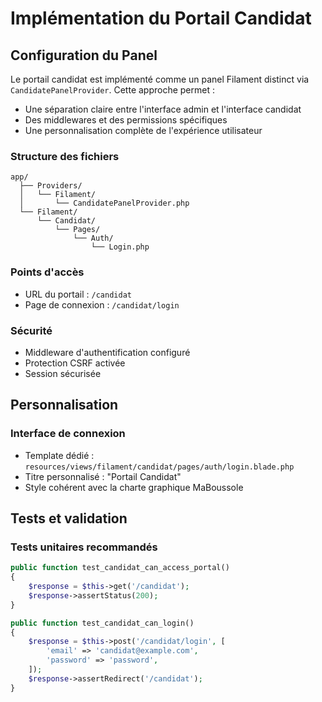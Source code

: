 # Implémentation du Portail Candidat

## Configuration du Panel

Le portail candidat est implémenté comme un panel Filament distinct via `CandidatePanelProvider`. Cette approche permet :
- Une séparation claire entre l'interface admin et l'interface candidat
- Des middlewares et des permissions spécifiques
- Une personnalisation complète de l'expérience utilisateur

### Structure des fichiers
```
app/
  ├── Providers/
  │   └── Filament/
  │       └── CandidatePanelProvider.php
  └── Filament/
      └── Candidat/
          └── Pages/
              └── Auth/
                  └── Login.php
```

### Points d'accès
- URL du portail : `/candidat`
- Page de connexion : `/candidat/login`

### Sécurité
- Middleware d'authentification configuré
- Protection CSRF activée
- Session sécurisée

## Personnalisation

### Interface de connexion
- Template dédié : `resources/views/filament/candidat/pages/auth/login.blade.php`
- Titre personnalisé : "Portail Candidat"
- Style cohérent avec la charte graphique MaBoussole

## Tests et validation

### Tests unitaires recommandés
```php
public function test_candidat_can_access_portal()
{
    $response = $this->get('/candidat');
    $response->assertStatus(200);
}

public function test_candidat_can_login()
{
    $response = $this->post('/candidat/login', [
        'email' => 'candidat@example.com',
        'password' => 'password',
    ]);
    $response->assertRedirect('/candidat');
}
```
